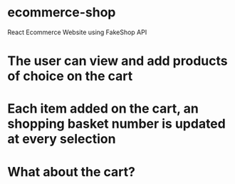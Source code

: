 # ecommerce-shop
React Ecommerce Website using FakeShop API

# The user can view and add products of choice on the cart
# Each item added on the cart, an shopping basket number is updated at every selection

# What about the cart?
